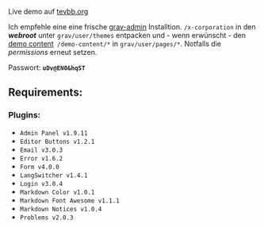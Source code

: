 Live demo auf [tevbb.org](https://www.tevbb.org/)

Ich empfehle eine eine frische [grav-admin](https://getgrav.org/downloads) Installtion. `/x-corporation` in den _**webroot**_ unter `grav/user/themes` entpacken und - wenn erwünscht - den [demo content](https://shirkhan.ddns.net/index.php/s/ENAAGPRQops6fWw)` /demo-content/*` in `grav/user/pages/*`. Notfalls die _permissions_ erneut setzen.

Passwort: **`uDv@EN0&hqST`**

## Requirements:

### Plugins:

* `Admin Panel v1.9.11`
* `Editor Buttons v1.2.1`
* `Email v3.0.3`
* `Error v1.6.2`
* `Form v4.0.0`
* `LangSwitcher v1.4.1`
* `Login v3.0.4`
* `Markdown Color v1.0.1`
* `Markdown Font Awesome v1.1.1`
* `Markdown Notices v1.0.4`
* `Problems v2.0.3`

